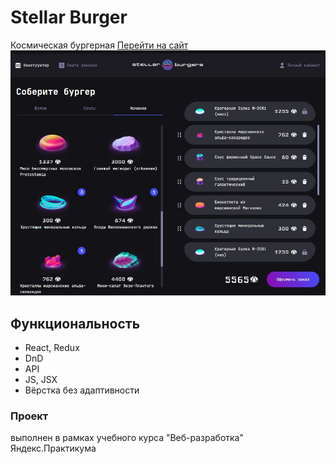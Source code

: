 # Stellar Burger
Космическая бургерная [Перейти на сайт](https://r2u1s.github.io/react-burger/) 
![screenshot](https://github.com/R2u1s/react-burger/blob/main/src/images/gh-pages.JPG)
## Функциональность
* React, Redux
* DnD
* API
* JS, JSX
* Вёрстка без адаптивности
### Проект
выполнен в рамках учебного курса "Веб-разработка" Яндекс.Практикума
